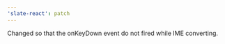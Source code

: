 ```yaml
---
'slate-react': patch
---
```


Changed so that the onKeyDown event do not fired while IME converting.

